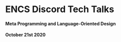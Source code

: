 # ENCS Discord Tech Talks

#### Meta Programming and Language-Oriented Design
**October 21st 2020**


